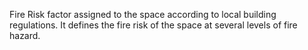 ﻿Fire Risk factor assigned to the space according to local building regulations. It defines the fire risk of the space at several levels of fire hazard.